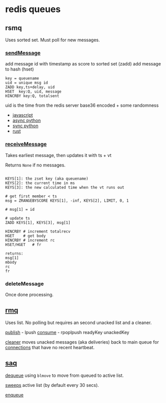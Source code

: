 # redis queues

## rsmq

Uses sorted set. Must poll for new messages.

### [sendMessage](https://github.com/smrchy/rsmq/blob/5c507c2ae97145fbdef7369da52dc69b105e0cc6/_src/index.ts#L527)

add message id with timestamp as score to sorted set (zadd)
add message to hash (hset)

```
key = queuename
uid = unique msg id
ZADD key,ts+delay, uid
HSET  key:Q, uid, message
HINCRBY key:Q, totalsent
```

uid is the time from the redis server base36 encoded + some randomness

- [javascript](https://github.com/smrchy/rsmq/blob/5c507c2ae97145fbdef7369da52dc69b105e0cc6/_src/index.ts#L151)
- [async python](https://github.com/federicotdn/aiorsmq/blob/ef66353a617932403382676313a39baef83dc185/aiorsmq/compat.py#L69)
- [sync python](https://github.com/mlasevich/PyRSMQ/blob/3cef17f73230dc82578953349e26000d7e9a4249/src/rsmq/cmd/utils.py#L72)
- [rust](https://github.com/DavidBM/rsmq-async-rs/blob/0fb83e9220bcd0225610326ce13e66f00fc901eb/src/functions.rs#L466)

### [receiveMessage](https://github.com/smrchy/rsmq/blob/5c507c2ae97145fbdef7369da52dc69b105e0cc6/_src/index.ts#L389)

Takes earliest message, then updates it with ts + vt

Returns `None` if no messages.

```

KEYS[1]: the zset key (aka queuename)
KEYS[2]: the current time in ms
KEYS[3]: the new calculated time when the vt runs out

# get first member < ts
msg = ZRANGEBYSCORE KEYS[1], -inf, KEYS[2], LIMIT, 0, 1

# msg[1] = id

# update ts
ZADD KEYS[1], KEYS[3], msg[1]

HINCRBY # increment totalrecv
HGET    # get body
HINCRBY # increment rc
HSET/HGET   # fr

returns:
msg[1]
mbody
rc
fr

```

### deleteMessage

Once done processing.

## [rmq](https://github.com/adjust/rmq)

Uses list. No polling but requires an second unacked list and a cleaner.

[publish](https://github.com/adjust/rmq/blob/2c434d4682b82179a15e2e79f08ff5c1b926acfe/queue.go#L110) - lpush
[consume](https://github.com/adjust/rmq/blob/2c434d4682b82179a15e2e79f08ff5c1b926acfe/queue.go#L226) - rpoplpush readyKey unackedKey

[cleaner](https://github.com/adjust/rmq/blob/2c434d4682b82179a15e2e79f08ff5c1b926acfe/cleaner.go#L20) moves unacked messages (aka deliveries) back to main queue for [connections](https://github.com/adjust/rmq/blob/2c434d4682b82179a15e2e79f08ff5c1b926acfe/connection.go#L46) that have no recent heartbeat.

## [saq](https://github.com/tobymao/saq)

[dequeue](https://github.com/tobymao/saq/blob/de013e657b0a8edb1f1b87ef42eb59357eb68207/saq/queue.py#L477) using `blmove` to move from queued to active list.

[sweeps](https://github.com/tobymao/saq/blob/de013e657b0a8edb1f1b87ef42eb59357eb68207/saq/queue.py#L294) active list (by default every 30 secs).

[enqueue](https://github.com/tobymao/saq/blob/de013e657b0a8edb1f1b87ef42eb59357eb68207/saq/queue.py#L528)
